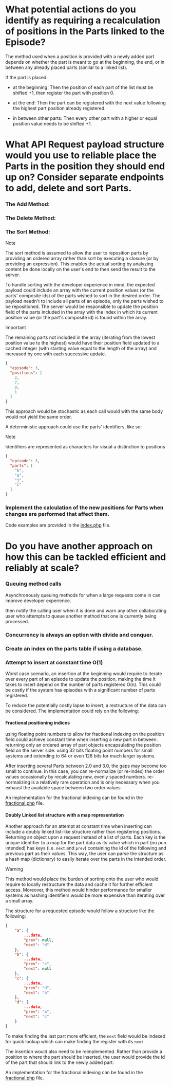 # What potential actions do you identify as requiring a recalculation of positions in the Parts linked to the Episode?

The method used when a position is provided with a newly added part depends on whether the part is meant to go at the beginning, the end, or in between any already placed parts (similar to a linked list).

If the part is placed:

* at the beginning: Then the position of each part of the list must be shifted +1, then register the part with position 0.

* at the end: Then the part can be registered with the next value following the highest part position already registered.

* in between other parts: Then every other part with a higher or equal position value needs to be shifted +1.

# What API Request payload structure would you use to reliable place the Parts in the position they should end up on? Consider separate endpoints to add, delete and sort Parts.

### The Add Method:

### The Delete Method:

### The Sort Method:

> [!NOTE] 
> The sort method is assumed to allow the user to reposition parts by providing
> an ordered array rather than sort by executing a closure (or by providing an
> expression). This enables the actual sorting by analyzing content be done
> locally on the user's end to then send the result to the server.

To handle sorting with the developer experience in mind, the expected payload
could include an array with the current position values (or the parts'
composite ids) of the parts wished to sort in the desired order. The payload
needn't to include all parts of an episode, only the parts wished to be
repositioned. The server would be responsible to update the position field of
the parts included in the array with the index in which its current position
value (or the part's composite id) is found within the array.

> [!IMPORTANT]
> The remaining parts not included in the array (iterating from the lowest
> position value to the highest) would have their position field updated to a
> cached integer (with starting value equal to the length of the array) and
> increased by one with each successive update.

```JSON
{
  "episode": 3,
  "positions": [
    2,
    7,
    0,
    1
  ]
}
```

This approach would be stochastic as each call would with the same body would not yield the same order.

A deterministic approach could use the parts' identifiers, like so:

> [!NOTE]  
> Identifiers are represented as characters for visual a distinction to positions

```JSON
{
  "episode": 3,
  "parts": [
    "k",
    "a",
    "j",
    "c"
  ]
}
```

### Implement the calculation of the new positions for Parts when changes are performed that affect them.

Code examples are provided in the [index.php](./index.php) file.

# Do you have another approach on how this can be tackled efficient and reliably at scale?

### Queuing method calls 

Asynchronously queuing methods for when a large requests come in can improve developer experience. 

then notify the calling user when it is done and warn any other collaborating user who attempts to queue another method that one is currently being processed.

### Concurrency is always an option with divide and conquer.

### Create an index on the parts table if using a database.

### Attempt to insert at constant time O(1)

Worst case scenario, an insertion at the beginning would require to iterate over every part of an episode to update the position, making the time it takes to insert depend on the number of parts registered O(n). This could be costly if the system has episodes with a significant number of parts registered.

To reduce the potentially costly lapse to insert, a restructure of the data can be considered. The implementation could rely on the following:

#### Fractional positioning indices

using floating point numbers to allow for fractional indexing on the position field could achieve constant time when inserting a new part in between. returning only an ordered array of part objects encapsulating the position field on the server side. using 32 bits floating point numbers for small systems and extending to 64 or even 128 bits for much larger systems.

After inserting several Parts between 2.0 and 3.0, the gaps may become too small to continue. In this case, you can re-normalize (or re-index) the order values occasionally by recalculating new, evenly spaced numbers.
re-normalizing is a relatively rare operation and is only necessary when you exhaust the available space between two order values

An implementation for the fractional indexing can be found in the [fractional.php](./fractional.php) file.

#### Doubly Linked list structure with a map representation

Another approach for an attempt at constant time when inserting can include a
doubly linked list-like structure rather than registering positions. Returning
an object upon a request instead of a list of parts. Each key is the unique
identifier to a map for the part data as its value which in part (no pun
intended) has keys (i.e. `next` and `prev`) containing the id of the following
and previous part as their values. This way, the user can parse the structure
as a hash map (dictionary) to easily iterate over the parts in the intended
order. 

> [!WARNING]
> This method would place the burden of sorting onto the user who would require
> to locally restructure the data and cache it for further efficient access.
> Moreover, this method would hinder performance for smaller systems as hashing
> identifiers would be more expensive than iterating over a small array.

The structure for a requested episode would follow a structure like the following:
```JSON
{
    "a": {
        ...data,
        "prev": null,
        "next": "d"
    },
    "b": {
        ...data,
        "prev": "c",
        "next": null
    },
    "c": {
        ...data,
        "prev": "d",
        "next": "b"
    },
    "d": {
        ...data,
        "prev": "a",
        "next": "c"
    }
}
```

To make finding the last part more efficient, the `next` field would be indexed for quick lookup which can make finding the register with its `next`

The insertion would also need to be reimplemented. Rather than provide a position to where the part should be inserted, the user would provide the id of the part that should link to the newly added part.

An implementation for the fractional indexing can be found in the [fractional.php](./fractional.php) file.

